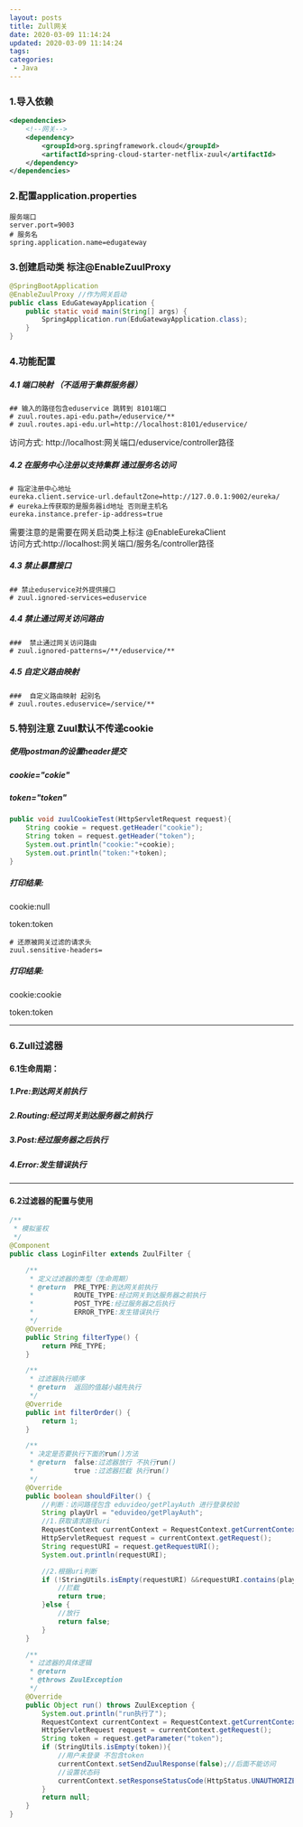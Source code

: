 ```yaml
---
layout: posts
title: Zull网关
date: 2020-03-09 11:14:24
updated: 2020-03-09 11:14:24
tags: 
categories: 
 - Java
---
```

### 1.导入依赖
```xml
<dependencies>
    <!--网关-->
    <dependency>
        <groupId>org.springframework.cloud</groupId>
        <artifactId>spring-cloud-starter-netflix-zuul</artifactId>
    </dependency>
</dependencies>
```
### 2.配置application.properties
```properties
服务端口
server.port=9003
# 服务名
spring.application.name=edugateway
```
### 3.创建启动类 标注@EnableZuulProxy
```java
@SpringBootApplication
@EnableZuulProxy //作为网关启动
public class EduGatewayApplication {
    public static void main(String[] args) {
        SpringApplication.run(EduGatewayApplication.class);
    }
}
```

### 4.功能配置 
##### 4.1 端口映射 （不适用于集群服务器）
```properties
## 输入的路径包含eduservice 跳转到 8101端口
# zuul.routes.api-edu.path=/eduservice/**
# zuul.routes.api-edu.url=http://localhost:8101/eduservice/
```
访问方式: http://localhost:网关端口/eduservice/controller路径
##### 4.2 在服务中心注册以支持集群 通过服务名访问
```properties
# 指定注册中心地址
eureka.client.service-url.defaultZone=http://127.0.0.1:9002/eureka/
# eureka上传获取的是服务器id地址 否则是主机名
eureka.instance.prefer-ip-address=true
```
需要注意的是需要在网关启动类上标注 @EnableEurekaClient<br>
访问方式:http://localhost:网关端口/服务名/controller路径
##### 4.3 禁止暴露接口
```properties
## 禁止eduservice对外提供接口
# zuul.ignored-services=eduservice
```
##### 4.4 禁止通过网关访问路由
```properties
###  禁止通过网关访问路由 
# zuul.ignored-patterns=/**/eduservice/**
```
##### 4.5 自定义路由映射
```properties
###  自定义路由映射 起别名 
# zuul.routes.eduservice=/service/**
```
### 5.特别注意 Zuul默认不传递cookie
##### 使用postman的设置header提交
##### cookie="cokie"
##### token="token" 

```java
public void zuulCookieTest(HttpServletRequest request){
	String cookie = request.getHeader("cookie");
	String token = request.getHeader("token");
	System.out.println("cookie:"+cookie);
	System.out.println("token:"+token);
}	
```

##### 打印结果: 
cookie:null 

token:token

```properties
# 还原被网关过滤的请求头
zuul.sensitive-headers=
```


##### 打印结果: 
cookie:cookie

token:token

-----
### 6.Zull过滤器
#### 6.1生命周期：

##### 1.Pre:到达网关前执行
##### 2.Routing:经过网关到达服务器之前执行
##### 3.Post:经过服务器之后执行
##### 4.Error:发生错误执行
---
#### 6.2过滤器的配置与使用
```java
/**
 * 模拟鉴权
 */
@Component
public class LoginFilter extends ZuulFilter {

    /**
     * 定义过滤器的类型（生命周期）
     * @return  PRE_TYPE:到达网关前执行
     *          ROUTE_TYPE:经过网关到达服务器之前执行
     *          POST_TYPE:经过服务器之后执行
     *          ERROR_TYPE:发生错误执行
     */
    @Override
    public String filterType() {
        return PRE_TYPE;
    }

    /**
     * 过滤器执行顺序
     * @return  返回的值越小越先执行
     */
    @Override
    public int filterOrder() {
        return 1;
    }

    /**
     * 决定是否要执行下面的run()方法
     * @return  false:过滤器放行 不执行run()
     *          true :过滤器拦截 执行run()
     */
    @Override
    public boolean shouldFilter() {
        //判断：访问路径包含 eduvideo/getPlayAuth 进行登录校验
        String playUrl = "eduvideo/getPlayAuth";
        //1.获取请求路径uri
        RequestContext currentContext = RequestContext.getCurrentContext();
        HttpServletRequest request = currentContext.getRequest();
        String requestURI = request.getRequestURI();
        System.out.println(requestURI);

        //2.根据uri判断
        if (!StringUtils.isEmpty(requestURI) &&requestURI.contains(playUrl)){
            //拦截
            return true;
        }else {
            //放行
            return false;
        }
    }

    /**
     * 过滤器的具体逻辑
     * @return
     * @throws ZuulException
     */
    @Override
    public Object run() throws ZuulException {
        System.out.println("run执行了");
        RequestContext currentContext = RequestContext.getCurrentContext();
        HttpServletRequest request = currentContext.getRequest();
        String token = request.getParameter("token");
        if (StringUtils.isEmpty(token)){
            //用户未登录 不包含token
            currentContext.setSendZuulResponse(false);//后面不能访问
            //设置状态码
            currentContext.setResponseStatusCode(HttpStatus.UNAUTHORIZED.value());
        }
        return null;
    }
}
```




